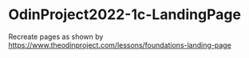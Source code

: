 # OdinProject2022-1c-LandingPage
Recreate pages as shown by https://www.theodinproject.com/lessons/foundations-landing-page
